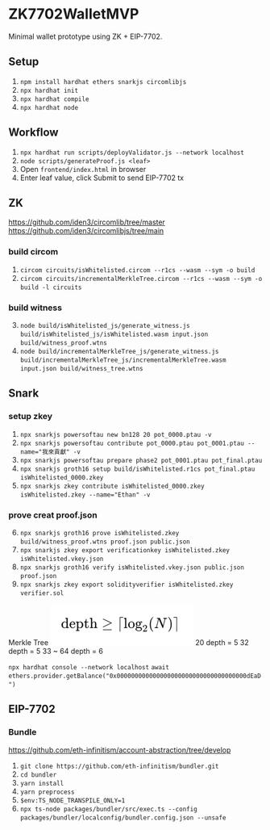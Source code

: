 # ZK7702WalletMVP

Minimal wallet prototype using ZK + EIP-7702.

## Setup
1. `npm install hardhat ethers snarkjs circomlibjs`
2. `npx hardhat init`
3. `npx hardhat compile`
4. `npx hardhat node`

## Workflow
1. `npx hardhat run scripts/deployValidator.js --network localhost`
2. `node scripts/generateProof.js <leaf>`
3. Open `frontend/index.html` in browser
4. Enter leaf value, click Submit to send EIP-7702 tx

## ZK
https://github.com/iden3/circomlib/tree/master
https://github.com/iden3/circomlibjs/tree/main
### build circom
1. `circom circuits/isWhitelisted.circom --r1cs --wasm --sym -o build`
2. `circom circuits/incrementalMerkleTree.circom --r1cs --wasm --sym -o build -l circuits`
### build witness
3. `node build/isWhitelisted_js/generate_witness.js build/isWhitelisted_js/isWhitelisted.wasm input.json build/witness_proof.wtns`
4. `node build/incrementalMerkleTree_js/generate_witness.js build/incrementalMerkleTree_js/incrementalMerkleTree.wasm input.json build/witness_tree.wtns`

## Snark
### setup zkey
1. `npx snarkjs powersoftau new bn128 20 pot_0000.ptau -v`
2. `npx snarkjs powersoftau contribute pot_0000.ptau pot_0001.ptau --name="我來貢獻" -v`
3. `npx snarkjs powersoftau prepare phase2 pot_0001.ptau pot_final.ptau `
4. `npx snarkjs groth16 setup build/isWhitelisted.r1cs pot_final.ptau isWhitelisted_0000.zkey`
5. `npx snarkjs zkey contribute isWhitelisted_0000.zkey isWhitelisted.zkey --name="Ethan" -v`
### prove creat proof.json
6. `npx snarkjs groth16 prove isWhitelisted.zkey build/witness_proof.wtns proof.json public.json`
7. `npx snarkjs zkey export verificationkey isWhitelisted.zkey isWhitelisted.vkey.json`
8. `npx snarkjs groth16 verify isWhitelisted.vkey.json public.json proof.json`
9. `npx snarkjs zkey export solidityverifier isWhitelisted.zkey verifier.sol`

Merkle Tree ![alt text](image.png)
20	depth = 5
32	depth = 5
33 ~ 64	depth = 6

`npx hardhat console --network localhost`
`await ethers.provider.getBalance("0x000000000000000000000000000000000000dEaD")`

## EIP-7702
### Bundle
https://github.com/eth-infinitism/account-abstraction/tree/develop
1. `git clone https://github.com/eth-infinitism/bundler.git`
2. `cd bundler`
3. `yarn install`
4. `yarn preprocess`
5. `$env:TS_NODE_TRANSPILE_ONLY=1`
6. `npx ts-node packages/bundler/src/exec.ts --config packages/bundler/localconfig/bundler.config.json --unsafe`
